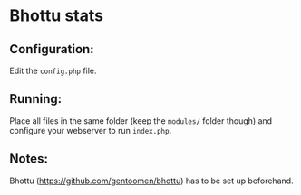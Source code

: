 # Bhottu stats

## Configuration:

Edit the `config.php` file.

## Running:

Place all files in the same folder (keep the `modules/` folder though) and configure your webserver to run `index.php`.

## Notes:

Bhottu (https://github.com/gentoomen/bhottu) has to be set up beforehand. 
